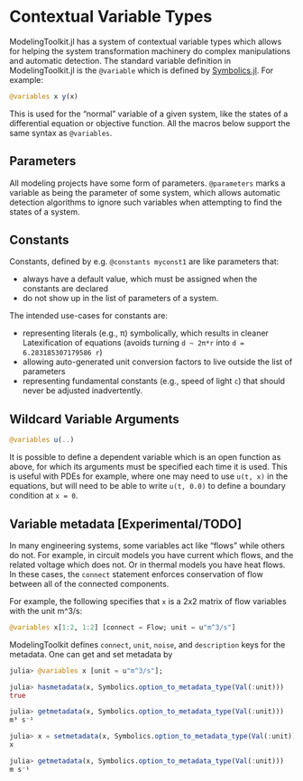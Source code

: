 # Contextual Variable Types

ModelingToolkit.jl has a system of contextual variable types which allows for
helping the system transformation machinery do complex manipulations and
automatic detection. The standard variable definition in ModelingToolkit.jl is
the `@variable` which is defined by
[Symbolics.jl](https://docs.sciml.ai/Symbolics/stable/). For example:

```julia
@variables x y(x)
```

This is used for the “normal” variable of a given system, like the states of a
differential equation or objective function. All the macros below support
the same syntax as `@variables`.

## Parameters

All modeling projects have some form of parameters. `@parameters` marks a variable
as being the parameter of some system, which allows automatic detection algorithms
to ignore such variables when attempting to find the states of a system.

## Constants

Constants, defined by e.g. `@constants myconst1` are like parameters that:

  - always have a default value, which must be assigned when the constants are
    declared
  - do not show up in the list of parameters of a system.

The intended use-cases for constants are:

  - representing literals (e.g., π) symbolically, which results in cleaner
    Latexification of equations (avoids turning `d ~ 2π*r` into `d = 6.283185307179586 r`)
  - allowing auto-generated unit conversion factors to live outside the list of
    parameters
  - representing fundamental constants (e.g., speed of light `c`) that should never
    be adjusted inadvertently.

## Wildcard Variable Arguments

```julia
@variables u(..)
```

It is possible to define a dependent variable which is an open function as above,
for which its arguments must be specified each time it is used. This is useful with
PDEs for example, where one may need to use `u(t, x)` in the equations, but will
need to be able to write `u(t, 0.0)` to define a boundary condition at `x = 0`.

## Variable metadata [Experimental/TODO]

In many engineering systems, some variables act like “flows” while others do not.
For example, in circuit models you have current which flows, and the related
voltage which does not. Or in thermal models you have heat flows. In these cases,
the `connect` statement enforces conservation of flow between all of the connected
components.

For example, the following specifies that `x` is a 2x2 matrix of flow variables
with the unit m^3/s:

```julia
@variables x[1:2, 1:2] [connect = Flow; unit = u"m^3/s"]
```

ModelingToolkit defines `connect`, `unit`, `noise`, and `description` keys for
the metadata. One can get and set metadata by

```julia
julia> @variables x [unit = u"m^3/s"];

julia> hasmetadata(x, Symbolics.option_to_metadata_type(Val(:unit)))
true

julia> getmetadata(x, Symbolics.option_to_metadata_type(Val(:unit)))
m³ s⁻¹

julia> x = setmetadata(x, Symbolics.option_to_metadata_type(Val(:unit)), u"m/s")
x

julia> getmetadata(x, Symbolics.option_to_metadata_type(Val(:unit)))
m s⁻¹
```
